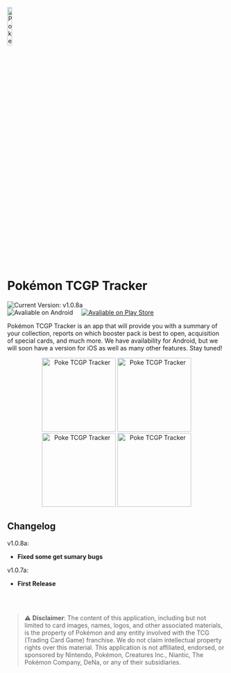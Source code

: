 <img alt="Poke TCGP Tracker" src="https://ptcgp.codetrigger.cl/resources/logo/logo_v1.1_white_bg_rounded.png" style="width:15%;" />

<h1> Pokémon TCGP Tracker</h1>

<img alt="Current Version: v1.0.8a" src="https://img.shields.io/badge/Current_Version-v1.0.8a-8A2BE2?labelColor=grey&logo=github">


<div align="left">
  <img alt="Avaliable on Android" src="https://img.shields.io/badge/Android-.apk-49bd3e?labelColor=grey&logo=android">
  &nbsp;
  &nbsp;
  <a href="https://play.google.com/store/apps/details?id=com.nahuen.apptrackerpkmpockettcgp" target="_blank">
    <img alt="Avaliable on Play Store" src="https://img.shields.io/badge/Google-Play_Store-49bd3e?logo=googleplay">
  </a>
</div>
<p>
  Pokémon TCGP Tracker is an app that will provide you with a summary of your collection, reports on which booster pack is best to open, acquisition of special cards, and much more. 
  We have availability for Android, but we will soon have a version for iOS as well as many other features. Stay tuned!
</p>
<div align="center">
  <img alt="Poke TCGP Tracker" src="https://ptcgp.codetrigger.cl/resources/screenshots/collection_01.jpg" style="width:170px;" />
  <img alt="Poke TCGP Tracker" src="https://ptcgp.codetrigger.cl/resources/screenshots/collection_02.jpg" style="width:170px;" />
  <img alt="Poke TCGP Tracker" src="https://ptcgp.codetrigger.cl/resources/screenshots/collection_03.jpg" style="width:170px;" />
  <img alt="Poke TCGP Tracker" src="https://ptcgp.codetrigger.cl/resources/screenshots/home_01.jpg" style="width:170px;" />
</div>



## Changelog

v1.0.8a:

- __Fixed some get sumary bugs__

v1.0.7a:

- __First Release__

<br>
<br>

> ⚠️ **Disclaimer**: The content of this application, including but not limited to card images, names, logos, and other associated materials,
> is the property of Pokémon and any entity involved with the TCG (Trading Card Game) franchise. We do not claim intellectual property rights
> over this material. This application is not affiliated, endorsed, or
> sponsored by Nintendo, Pokémon, Creatures Inc., Niantic, The Pokémon Company, DeNa, or any of their subsidiaries.

